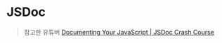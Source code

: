 # JSDoc

> 참고한 유튜버
> [Documenting Your JavaScript | JSDoc Crash Course](https://youtu.be/YK-GurROGIg)